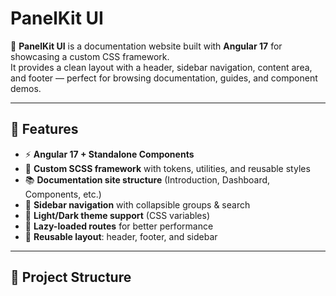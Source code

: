 # PanelKit UI

📖 **PanelKit UI** is a documentation website built with **Angular 17** for showcasing a custom CSS framework.  
It provides a clean layout with a header, sidebar navigation, content area, and footer — perfect for browsing documentation, guides, and component demos.

---

## 🚀 Features

- ⚡ **Angular 17 + Standalone Components**
- 🎨 **Custom SCSS framework** with tokens, utilities, and reusable styles
- 📚 **Documentation site structure** (Introduction, Dashboard, Components, etc.)
- 🧭 **Sidebar navigation** with collapsible groups & search
- 🌙 **Light/Dark theme support** (CSS variables)
- 🔄 **Lazy-loaded routes** for better performance
- 🧩 **Reusable layout**: header, footer, and sidebar

---

## 📂 Project Structure

